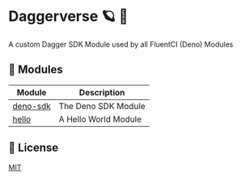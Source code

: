 # Daggerverse 🪐 🌌

A custom Dagger SDK Module used by all FluentCI (Deno) Modules

## 🧩 Modules

| Module                      | Description          |
| --------------------------- | -------------------- |
| [deno-sdk](./deno-sdk)      | The Deno SDK Module  |
| [hello](./hello)            | A Hello World Module |

## 📝 License

[MIT](LICENSE)